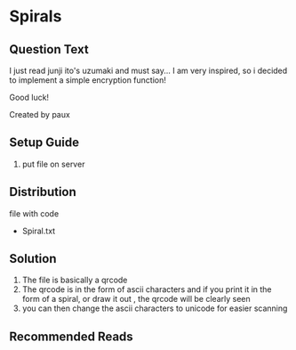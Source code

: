 # Spirals

## Question Text

I just read junji ito's uzumaki and must say... I am very inspired, so i decided to implement a simple encryption function!

Good luck!

Created by paux

## Setup Guide
1. put file on server

## Distribution
file with code
- Spiral.txt


## Solution
1.	The file is basically a qrcode
2.	The qrcode is in the form of ascii characters and if you print it in the form of a spiral, or draw it out , the qrcode will be clearly seen
3.	you can then change the ascii characters to unicode for easier scanning

## Recommended Reads


